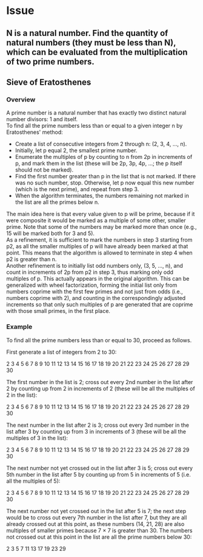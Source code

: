  # Issue
 N is a natural number.
 Find the quantity of natural numbers (they must be less than N),
 which can be evaluated from the multiplication of two prime numbers.
 --
## Sieve of Eratosthenes
### Overview
A prime number is a natural number that has exactly two distinct natural number divisors: 1 and itself.  
To find all the prime numbers less than or equal to a given integer n by Eratosthenes' method:  
* Create a list of consecutive integers from 2 through n: (2, 3, 4, ..., n).  
* Initially, let p equal 2, the smallest prime number.  
* Enumerate the multiples of p by counting to n from 2p in increments of p, and mark them in the list (these will be 2p, 3p, 4p, ...; the p itself should not be marked).  
* Find the first number greater than p in the list that is not marked. If there was no such number, stop. Otherwise, let p now equal this new number (which is the next prime), and repeat from step 3.  
* When the algorithm terminates, the numbers remaining not marked in the list are all the primes below n.  
  
The main idea here is that every value given to p will be prime, because if it were composite it would be marked as a multiple of some other, smaller prime. Note that some of the numbers may be marked more than once (e.g., 15 will be marked both for 3 and 5).  
As a refinement, it is sufficient to mark the numbers in step 3 starting from p2, as all the smaller multiples of p will have already been marked at that point. This means that the algorithm is allowed to terminate in step 4 when p2 is greater than n.  
Another refinement is to initially list odd numbers only, (3, 5, ..., n), and count in increments of 2p from p2 in step 3, thus marking only odd multiples of p. This actually appears in the original algorithm. This can be generalized with wheel factorization, forming the initial list only from numbers coprime with the first few primes and not just from odds (i.e., numbers coprime with 2), and counting in the correspondingly adjusted increments so that only such multiples of p are generated that are coprime with those small primes, in the first place.
### Example
To find all the prime numbers less than or equal to 30, proceed as follows.

First generate a list of integers from 2 to 30:

 2  3  4  5  6  7  8  9  10 11 12 13 14 15 16 17 18 19 20 21 22 23 24 25 26 27 28 29 30  
 
The first number in the list is 2; cross out every 2nd number in the list after 2 by counting up from 2 in increments of 2 (these will be all the multiples of 2 in the list):

 2  3  4  5  6  7  8  9  10 11 12 13 14 15 16 17 18 19 20 21 22 23 24 25 26 27 28 29 30  
 
The next number in the list after 2 is 3; cross out every 3rd number in the list after 3 by counting up from 3 in increments of 3 (these will be all the multiples of 3 in the list):

 2  3  4  5  6  7  8  9  10 11 12 13 14 15 16 17 18 19 20 21 22 23 24 25 26 27 28 29 30  
 
The next number not yet crossed out in the list after 3 is 5; cross out every 5th number in the list after 5 by counting up from 5 in increments of 5 (i.e. all the multiples of 5):

 2  3  4  5  6  7  8  9  10 11 12 13 14 15 16 17 18 19 20 21 22 23 24 25 26 27 28 29 30  
 
The next number not yet crossed out in the list after 5 is 7; the next step would be to cross out every 7th number in the list after 7, but they are all already crossed out at this point, as these numbers (14, 21, 28) are also multiples of smaller primes because 7 × 7 is greater than 30. The numbers not crossed out at this point in the list are all the prime numbers below 30:  

 2  3     5     7           11    13          17    19          23                29  
 

